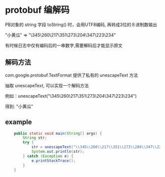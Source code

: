 # protobuf 编解码

PB对象的 string 字段 toString() 时，会用UTF8编码, 再转成3位的８进制数输出

"小黄瓜" => "\345\260\217\351\273\204\347\223\234"

有时候日志中仅有编码后的一串数字,需要解码后才能显示原文

## 解码方法

com.google.protobuf.TextFormat 提供了私有的 unescapeText 方法

抽取 unescapeText, 可以实现一个解码方法

例如：unescapeText("\\345\\260\\217\\351\\273\\204\\347\\223\\234")

得到: "小黄瓜"

## example

```java
    public static void main(String[] args) {
        String str;
        try {
            str = unescapeText("\\345\\260\\217\\351\\273\\204\\347\\223\\234");
            System.out.println(str);
        } catch (Exception e) {
            e.printStackTrace();
        }
    }
```
